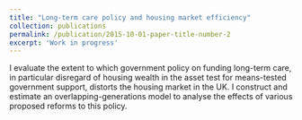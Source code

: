 ```yaml
---
title: "Long-term care policy and housing market efficiency"
collection: publications
permalink: /publication/2015-10-01-paper-title-number-2
excerpt: 'Work in progress'
---
```


I evaluate the extent to which government policy on funding long-term care, in particular disregard of housing wealth in the asset test for means-tested government support, distorts the housing market in the UK. I construct and estimate an overlapping-generations model to analyse the effects of various proposed reforms to this policy.

